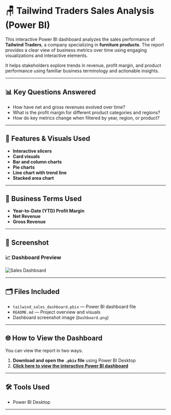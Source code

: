 # 🪑 Tailwind Traders Sales Analysis (Power BI)

This interactive Power BI dashboard analyzes the sales performance of **Tailwind Traders**, a company specializing in **furniture products**. The report provides a clear view of business metrics over time using engaging visualizations and interactive elements.

It helps stakeholders explore trends in revenue, profit margin, and product performance using familiar business terminology and actionable insights.

---

## 📊 Key Questions Answered

- How have net and gross revenues evolved over time?  
- What is the profit margin for different product categories and regions?  
- How do key metrics change when filtered by year, region, or product?

---

## 🧠 Features & Visuals Used

- **Interactive slicers** 
- **Card visuals**
- **Bar and column charts**  
- **Pie charts**  
- **Line chart with trend line**  
- **Stacked area chart**

---

## 📘 Business Terms Used

- **Year-to-Date (YTD) Profit Margin**  
- **Net Revenue**  
- **Gross Revenue**

---

## 📸 Screenshot

### 📈 Dashboard Preview
![Sales Dashboard](Dashboard.png)

---

## 🗂️ Files Included

- `tailwind_sales_dashboard.pbix` — Power BI dashboard file  
- `README.md` — Project overview and visuals  
- Dashboard screenshot image (`Dashboard.png`)  

---

## 🌐 How to View the Dashboard

You can view the report in two ways:

1. **Download and open the `.pbix` file** using Power BI Desktop  
2. **[Click here to view the interactive Power BI dashboard](https://app.powerbi.com/view?r=eyJrIjoiZmUyMjJlYTUtMWI2YS00ZGIyLWFmNGItOWQ2OTg5NmFlMGVlIiwidCI6IjUyNWZlZmE4LWFhZGItNDhiOS04ZGI1LWQxNjA3YjQ0YTY3OSJ9&embedImagePlaceholder=true)**

---

## 🛠️ Tools Used

- Power BI Desktop  

---
